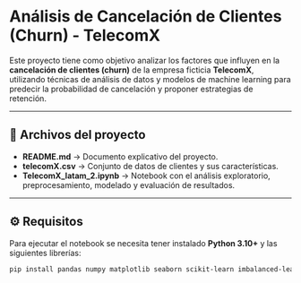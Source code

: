 #  Análisis de Cancelación de Clientes (Churn) - TelecomX

Este proyecto tiene como objetivo analizar los factores que influyen en la **cancelación de clientes (churn)** de la empresa ficticia **TelecomX**, utilizando técnicas de análisis de datos y modelos de machine learning para predecir la probabilidad de cancelación y proponer estrategias de retención.

---

## 📂 Archivos del proyecto

- **README.md** → Documento explicativo del proyecto.  
- **telecomX.csv** → Conjunto de datos de clientes y sus características.  
- **TelecomX_latam_2.ipynb** → Notebook con el análisis exploratorio, preprocesamiento, modelado y evaluación de resultados.  

---

## ⚙️ Requisitos

Para ejecutar el notebook se necesita tener instalado **Python 3.10+** y las siguientes librerías:

```bash
pip install pandas numpy matplotlib seaborn scikit-learn imbalanced-learn

